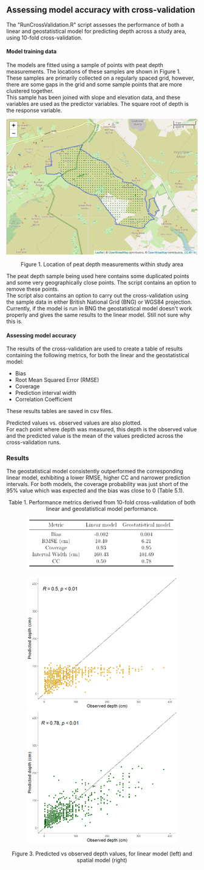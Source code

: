 ## Assessing model accuracy with cross-validation
The "RunCrossValidation.R" script assesses the performance of both a linear and geostatistical model for predicting depth across a study area, using 10-fold cross-validation.

#### Model training data

The models are fitted using a sample of points with peat depth measurements.  The locations of these samples are shown in Figure 1.  
These samples are primarily collected on a regularly spaced grid, however, there are some gaps in the grid and some sample points that are more clustered together.  
This sample has been joined with slope and elevation data, and these variables are used as the predictor variables. The square root of depth is the response variable.   

<p align="center">
<img src="Figs/PeatDepthSample_locations.png" width="700"  title="Full study area outline" />
<p align="center">Figure 1. Location of peat depth measurements within study area <p align="center">

The peat depth sample being used here contains some duplicated points and some very geographically close points. The script contains an option to remove these points.  
The script also contains an option to carry out the cross-validation using the sample data in either British National Grid (BNG) or WGS84 projection. Currently, if the model is run in BNG the geostatistical model doesn't work properly and gives the same results to the linear model. Still not sure why this is.

#### Assessing model accuracy
The results of the cross-validation are used to create a table of results containing the following metrics, for both the linear and the geostatistical model:
* Bias
* Root Mean Squared Error (RMSE)
* Coverage
* Prediction interval width 
* Correlation Coefficient  

These results tables are saved in csv files.

Predicted values vs. observed values are also plotted.  
For each point where depth was measured, this depth is the observed value and the predicted value is the mean of the values predicted across the cross-validation runs.

### Results
The geostatistical model consistently outperformed the corresponding linear model, exhibiting a lower RMSE, higher CC and narrower prediction intervals. For both models, the
coverage probability was just short of the 95% value which was expected and the bias was close to 0 (Table 5.1).

<p align="center">Table 1. Performance metrics derived from 10-fold cross-validation of both linear and geostatistical
model performance. <p align="center">
<p align="center">
<img src="Figs/PerformanceMetrics.PNG" width="400" />

<p align="center">
<img src="Figs/LM_CV.PNG" width="400"  />
<img src="Figs/SM_CV.PNG" width="400"  />
<p align="center">Figure 3. Predicted vs observed depth values, for linear model (left) and spatial model (right) <p align="center">
